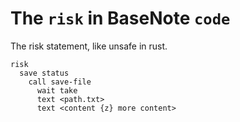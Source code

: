 # The `risk` in BaseNote `code`

The risk statement, like unsafe in rust.

```
risk
  save status
    call save-file
      wait take
      text <path.txt>
      text <content {z} more content>
```
